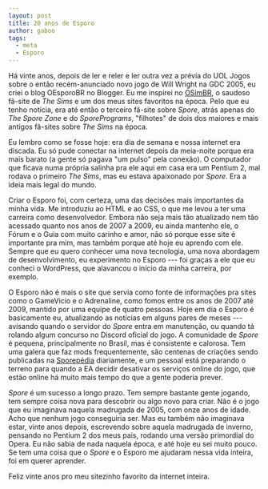 ```yaml
---
layout: post
title: 20 anos de Esporo
author: gaboo
tags:
  - meta
  - Esporo
---
```


Há vinte anos, depois de ler e reler e ler outra vez a prévia do UOL Jogos sobre o então recém-anunciado novo jogo de Will Wright na GDC 2005, eu criei o blog OEsporoBR no Blogger. Eu me inspirei no [OSimBR](https://osimbr.net/), o saudoso fã-site de _The Sims_ e um dos meus sites favoritos na época. Pelo que eu tenho notícia, era até então o terceiro fã-site sobre _Spore_, atrás apenas do _The Spore Zone_ e do _SporePrograms_, "filhotes" de dois dos maiores e mais antigos fã-sites sobre _The Sims_ na época.

Eu lembro como se fosse hoje: era dia de semana e nossa internet era discada. Eu só pude conectar na internet depois da meia-noite porque era mais barato (a gente só pagava "um pulso" pela conexão). O computador que ficava numa própria salinha pra ele aqui em casa era um Pentium 2, mal rodava o primeiro _The Sims_, mas eu estava apaixonado por _Spore_. Era a ideia mais legal do mundo.

Criar o Esporo foi, com certeza, uma das decisões mais importantes da minha vida. Me introduziu ao HTML e ao CSS, o que me levou a ter uma carreira como desenvolvedor. Embora não seja mais tão atualizado nem tão acessado quanto nos anos de 2007 a 2009, eu ainda mantenho ele, o Fórum e o Guia com muito carinho e amor, não só porque esse site é importante pra mim, mas também porque até hoje eu aprendo com ele. Sempre que eu quero conhecer uma nova tecnologia, uma nova abordagem de desenvolvimento, eu experimento no Esporo --- foi graças a ele que eu conheci o WordPress, que alavancou o início da minha carreira, por exemplo.

O Esporo não é mais o site que servia como fonte de informações pra sites como o GameVicio e o Adrenaline, como fomos entre os anos de 2007 até 2009, mantido por uma equipe de quatro pessoas. Hoje em dia o Esporo é basicamente eu, atualizando as notícias em alguns pares de meses --- avisando quando o servidor do _Spore_ entra em manutenção, ou quando tá rolando algum concurso no Discord oficial do jogo. A comunidade de _Spore_ é pequena, principalmente no Brasil, mas é consistente e calorosa. Tem uma galera que faz mods frequentemente, são centenas de criações sendo publicadas na [Sporepédia](https://www.spore.com/sporepedia) diariamente, e um pessoal está preparando o terreno para quando a EA decidir desativar os serviços online do jogo, que estão online há muito mais tempo do que a gente poderia prever.

_Spore_ é um sucesso a longo prazo. Tem sempre bastante gente jogando, tem sempre coisa nova para descobrir ou algo novo para criar. Não é o jogo que eu imaginava naquela madrugada de 2005, com onze anos de idade. Acho que nenhum jogo conseguiria ser. Mas eu também não imaginava estar, vinte anos depois, escrevendo sobre aquela madrugada de inverno, pensando no Pentium 2 dos meus pais, rodando uma versão primordial do Opera. Eu não sabia de nada naquela época, e até hoje eu sei muito pouco. Se tem uma coisa que o _Spore_ e o Esporo me ajudaram nessa vida inteira, foi em querer aprender.

Feliz vinte anos pro meu sitezinho favorito da internet inteira.
